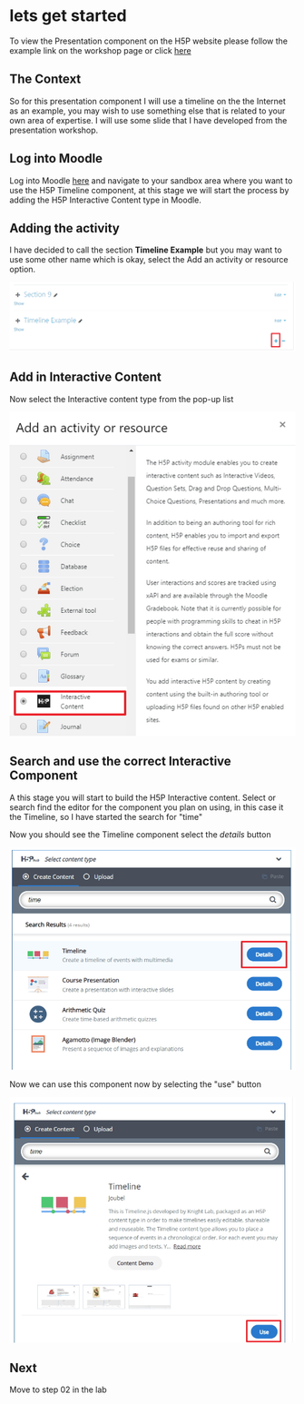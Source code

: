 # lets get started

To view the Presentation component on the H5P website please follow the example link on the workshop page or click <a href="https://h5p.org/presentation" target="_blank">here</a>

## The Context

So for this presentation component I will use a timeline on the the Internet as an example, you may wish to use something else that is related to your own area of expertise. I will use some slide that I have developed from the presentation workshop.


## Log into Moodle

Log into Moodle <a href="http://conorpaul.com/moodle35" target="_blank">here</a>  and navigate to your sandbox area where you want to use the H5P Timeline component, at this stage we will start the process by adding the H5P Interactive Content type in Moodle.

## Adding the activity

I have decided to call the section **Timeline Example** but you may want to use some other name which is okay, select the Add an activity or resource option.

![](img/04.jpg)

## Add in Interactive Content

Now select the Interactive content type from the pop-up list

![](img/05.jpg)

## Search and use the correct Interactive Component

A this stage you will start to build the H5P Interactive content. Select or search find the editor for the component you plan on using, in this case it the Timeline, so I have started the search for "time"

Now you should see the Timeline component select the *details* button 

![](img/03.jpg)

Now we can use this component now by selecting the "use" button

![](img/06.jpg)

## Next

Move to step 02 in the lab
